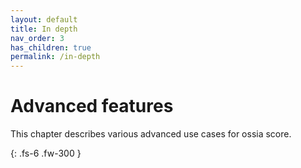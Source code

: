 ```yaml
---
layout: default
title: In depth
nav_order: 3
has_children: true
permalink: /in-depth
---
```


# Advanced features

This chapter describes various advanced use cases for ossia score.

{: .fs-6 .fw-300 }
